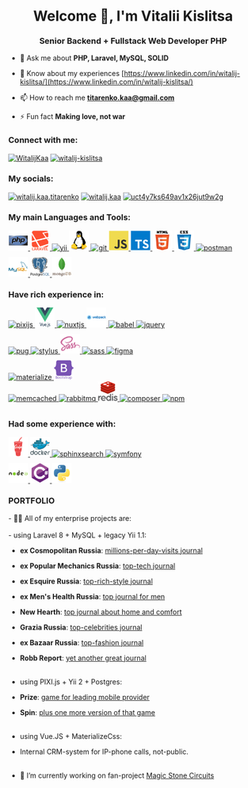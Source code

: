 <h1 align="center">Welcome 👋, I'm Vitalii Kislitsa</h1>
<h3 align="center">Senior Backend + Fullstack Web Developer PHP</h3>

- 💬 Ask me about **PHP, Laravel, MySQL, SOLID**

- 📄 Know about my experiences [https://www.linkedin.com/in/witalij-kislitsa/](https://www.linkedin.com/in/witalij-kislitsa/)

- 📫 How to reach me **titarenko.kaa@gmail.com**

- ⚡ Fun fact **Making love, not war**

<h3 align="left">Connect with me:</h3>
<p align="left">
<a href="https://t.me/WitalijKaa" target="_blank"><img align="center" src="https://img.icons8.com/fluency/344/telegram-app.png" alt="WitalijKaa" height="auto" width="40" /></a>
<a href="https://linkedin.com/in/witalij-kislitsa" target="_blank"><img align="center" src="https://raw.githubusercontent.com/rahuldkjain/github-profile-readme-generator/master/src/images/icons/Social/linked-in-alt.svg" alt="witalij-kislitsa" height="30" width="40" /></a>
</p>

<h3 align="left">My socials:</h3>
<p align="left">
<a href="https://fb.com/witalij.kaa.titarenko" target="_blank"><img align="center" src="https://raw.githubusercontent.com/rahuldkjain/github-profile-readme-generator/master/src/images/icons/Social/facebook.svg" alt="witalij.kaa.titarenko" height="30" width="40" /></a>
<a href="https://instagram.com/witalij.kaa" target="_blank"><img align="center" src="https://raw.githubusercontent.com/rahuldkjain/github-profile-readme-generator/master/src/images/icons/Social/instagram.svg" alt="witalij.kaa" height="30" width="40" /></a>
<a href="https://www.youtube.com/channel/UCT4Y7ks649av1x26jUt9w2g" target="_blank"><img align="center" src="https://raw.githubusercontent.com/rahuldkjain/github-profile-readme-generator/master/src/images/icons/Social/youtube.svg" alt="uct4y7ks649av1x26jut9w2g" height="30" width="40" /></a>
</p>

<h3 align="left">My main Languages and Tools:</h3>
<p align="left">
<a href="https://www.php.net" target="_blank" rel="noreferrer"> <img src="https://raw.githubusercontent.com/devicons/devicon/master/icons/php/php-original.svg" alt="php" width="40" height="40"/> </a>
<a href="https://laravel.com/" target="_blank" rel="noreferrer"> <img src="https://raw.githubusercontent.com/devicons/devicon/master/icons/laravel/laravel-plain-wordmark.svg" alt="laravel" width="40" height="40"/> </a>
<a href="https://www.yiiframework.com/" target="_blank" rel="noreferrer"> <img src="https://upload.wikimedia.org/wikipedia/en/thumb/6/6b/Yii-logo-transparent.png/180px-Yii-logo-transparent.png" alt="yii" width="40" height="20" style="padding-bottom: 10px;"/> </a>
<a href="https://www.linux.org/" target="_blank" rel="noreferrer"> <img src="https://raw.githubusercontent.com/devicons/devicon/master/icons/linux/linux-original.svg" alt="linux" width="40" height="40"/> </a>
<a href="https://git-scm.com/" target="_blank" rel="noreferrer"> <img src="https://www.vectorlogo.zone/logos/git-scm/git-scm-icon.svg" alt="git" width="40" height="40"/> </a>
<a href="https://developer.mozilla.org/en-US/docs/Web/JavaScript" target="_blank" rel="noreferrer"> <img src="https://raw.githubusercontent.com/devicons/devicon/master/icons/javascript/javascript-original.svg" alt="javascript" width="40" height="40"/> </a>
<a href="https://www.typescriptlang.org/" target="_blank" rel="noreferrer"> <img src="https://raw.githubusercontent.com/devicons/devicon/master/icons/typescript/typescript-original.svg" alt="typescript" width="40" height="40"/> </a>
<a href="https://www.w3.org/html/" target="_blank" rel="noreferrer"> <img src="https://raw.githubusercontent.com/devicons/devicon/master/icons/html5/html5-original-wordmark.svg" alt="html5" width="40" height="40"/> </a>
<a href="https://www.w3schools.com/css/" target="_blank" rel="noreferrer"> <img src="https://raw.githubusercontent.com/devicons/devicon/master/icons/css3/css3-original-wordmark.svg" alt="css3" width="40" height="40"/> </a>
<a href="https://postman.com" target="_blank" rel="noreferrer"> <img src="https://www.vectorlogo.zone/logos/getpostman/getpostman-icon.svg" alt="postman" width="40" height="40"/> </a>
<br>
<a href="https://www.mysql.com/" target="_blank" rel="noreferrer"> <img src="https://raw.githubusercontent.com/devicons/devicon/master/icons/mysql/mysql-original-wordmark.svg" alt="mysql" width="40" height="40"/> </a>
<a href="https://www.postgresql.org" target="_blank" rel="noreferrer"> <img src="https://raw.githubusercontent.com/devicons/devicon/master/icons/postgresql/postgresql-original-wordmark.svg" alt="postgresql" width="40" height="40"/> </a>
<a href="https://www.mongodb.com/" target="_blank" rel="noreferrer"> <img src="https://raw.githubusercontent.com/devicons/devicon/master/icons/mongodb/mongodb-original-wordmark.svg" alt="mongodb" width="40" height="40"/> </a>
</p>

<h3 align="left">Have rich experience in:</h3>
<p align="left">
<a href="https://pixijs.com/" target="_blank" rel="noreferrer"> <img src="https://pixijs.com/images/logo.svg" alt="pixijs" width="40" height="40"/> </a>
<a href="https://vuejs.org/" target="_blank" rel="noreferrer"> <img src="https://raw.githubusercontent.com/devicons/devicon/master/icons/vuejs/vuejs-original-wordmark.svg" alt="vuejs" width="40" height="40"/> </a>
<a href="https://nuxtjs.org/" target="_blank" rel="noreferrer"> <img src="https://www.vectorlogo.zone/logos/nuxtjs/nuxtjs-icon.svg" alt="nuxtjs" width="40" height="40"/> </a>
<a href="https://webpack.js.org" target="_blank" rel="noreferrer"> <img src="https://raw.githubusercontent.com/devicons/devicon/d00d0969292a6569d45b06d3f350f463a0107b0d/icons/webpack/webpack-original-wordmark.svg" alt="webpack" width="40" height="40"/> </a>
<a href="https://babeljs.io/" target="_blank" rel="noreferrer"><img src="https://www.vectorlogo.zone/logos/babeljs/babeljs-icon.svg" alt="babel" width="40" height="40"/> </a>
<a href="https://jquery.com/" target="_blank" rel="noreferrer"><img src="https://upload.wikimedia.org/wikipedia/en/thumb/9/9e/JQuery_logo.svg/330px-JQuery_logo.svg.png" alt="jquery" width="40" height="20" style="padding-bottom: 10px;"/> </a>
<br>
<a href="https://pugjs.org" target="_blank" rel="noreferrer"> <img src="https://cdn.worldvectorlogo.com/logos/pug.svg" alt="pug" width="40" height="40"/> </a>
<a href="https://stylus-lang.com/" target="_blank" rel="noreferrer"> <img src="https://stylus-lang.com/logo.svg" alt="stylus" width="40" height="40"/> </a>
<a href="https://sass-lang.com" target="_blank" rel="noreferrer"> <img src="https://raw.githubusercontent.com/devicons/devicon/master/icons/sass/sass-original.svg" alt="sass" width="40" height="40"/> </a>
<a href="https://www.smarty.net/" target="_blank" rel="noreferrer"> <img src="https://upload.wikimedia.org/wikipedia/en/thumb/b/ba/Smarty-logo.png/180px-Smarty-logo.png" alt="sass" width="40" height="20" style="padding-bottom: 10px;"/> </a>
<a href="https://www.figma.com/" target="_blank" rel="noreferrer"> <img src="https://www.vectorlogo.zone/logos/figma/figma-icon.svg" alt="figma" width="40" height="40"/> </a>
<br>
<a href="https://materializecss.com/" target="_blank" rel="noreferrer"> <img src="https://raw.githubusercontent.com/prplx/svg-logos/5585531d45d294869c4eaab4d7cf2e9c167710a9/svg/materialize.svg" alt="materialize" width="40" height="40"/> </a>
<a href="https://getbootstrap.com" target="_blank" rel="noreferrer"> <img src="https://raw.githubusercontent.com/devicons/devicon/master/icons/bootstrap/bootstrap-plain-wordmark.svg" alt="bootstrap" width="40" height="40"/> </a>
<br>
<a href="https://memcached.org/" target="_blank" rel="noreferrer"> <img src="https://upload.wikimedia.org/wikipedia/en/thumb/2/27/Memcached.svg/150px-Memcached.svg.png" alt="memcached" width="40" height="40"/> </a>
<a href="https://www.rabbitmq.com/" target="_blank" rel="noreferrer"> <img src="https://www.rabbitmq.com/img/logo-rabbitmq.svg" alt="rabbitmq" width="40" height="40"/> </a>
<a href="https://redis.io" target="_blank" rel="noreferrer"> <img src="https://raw.githubusercontent.com/devicons/devicon/master/icons/redis/redis-original-wordmark.svg" alt="redis" width="40" height="40"/> </a>
<a href="https://getcomposer.org/" target="_blank" rel="noreferrer"> <img src="https://getcomposer.org/img/logo-composer-transparent2.png" alt="composer" width="40" height="40"/> </a>
<a href="https://www.npmjs.com/" target="_blank" rel="noreferrer"> <img src="https://upload.wikimedia.org/wikipedia/commons/thumb/d/db/Npm-logo.svg/180px-Npm-logo.svg.png" alt="npm" width="40" height="20" style="padding-bottom: 10px;"/> </a>
</p>

<h3 align="left">Had some experience with:</h3>
<p align="left">
<a href="https://gulpjs.com" target="_blank" rel="noreferrer"> <img src="https://raw.githubusercontent.com/devicons/devicon/master/icons/gulp/gulp-plain.svg" alt="gulp" width="40" height="40"/> </a>
<a href="https://www.docker.com/" target="_blank" rel="noreferrer"> <img src="https://raw.githubusercontent.com/devicons/devicon/master/icons/docker/docker-original-wordmark.svg" alt="docker" width="40" height="40"/> </a>
<a href="http://sphinxsearch.com/" target="_blank" rel="noreferrer"> <img src="http://sphinxsearch.com/images/logo.png" alt="sphinxsearch" width="40"  height="20" style="padding-bottom: 10px;"/> </a>
<a href="https://symfony.com" target="_blank" rel="noreferrer"> <img src="https://symfony.com/logos/symfony_black_03.svg" alt="symfony" width="40" height="40"/> </a>
<br>
<a href="https://nodejs.org" target="_blank" rel="noreferrer"> <img src="https://raw.githubusercontent.com/devicons/devicon/master/icons/nodejs/nodejs-original-wordmark.svg" alt="nodejs" width="40" height="40"/> </a>
<a href="https://www.w3schools.com/cs/" target="_blank" rel="noreferrer"> <img src="https://raw.githubusercontent.com/devicons/devicon/master/icons/csharp/csharp-original.svg" alt="csharp" width="40" height="40"/> </a>
<a href="https://www.python.org" target="_blank" rel="noreferrer"> <img src="https://raw.githubusercontent.com/devicons/devicon/master/icons/python/python-original.svg" alt="python" width="40" height="40"/> </a>
</p>

<h3 align="left">PORTFOLIO</h3>
- 👨‍💻 All of my enterprise projects are:
  <br><br>
- using Laravel 8 + MySQL + legacy Yii 1.1:

- **ex Cosmopolitan Russia**: [millions-per-day-visits journal](https://www.thevoicemag.ru/)

- **ex Popular Mechanics Russia**: [top-tech journal](https://www.techinsider.ru/)

- **ex Esquire Russia**: [top-rich-style journal](https://www.pravilamag.ru/)

- **ex Men's Health Russia**: [top journal for men](https://www.mentoday.ru/)

- **New Hearth**: [top journal about home and comfort](https://www.novochag.ru/)

- **Grazia Russia**: [top-celebrities journal](https://graziamagazine.ru/)

- **ex Bazaar Russia**: [top-fashion journal](https://www.thesymbol.ru/)

- **Robb Report**: [yet another great journal](https://robb.report/)
<br><br>
- using PIXI.js + Yii 2 + Postgres:
- **Prize**: [game for leading mobile provider](https://priz.mts.ru/)

- **Spin**: [plus one more version of that game](https://kruti.mts.ru/)
<br><br>
- using Vue.JS + MaterializeCss:

- Internal CRM-system for IP-phone calls, not-public.
<br><br>
- 🔭 I’m currently working on fan-project [Magic Stone Circuits](https://github.com/WitalijKaa/magic-stone-circuit)
